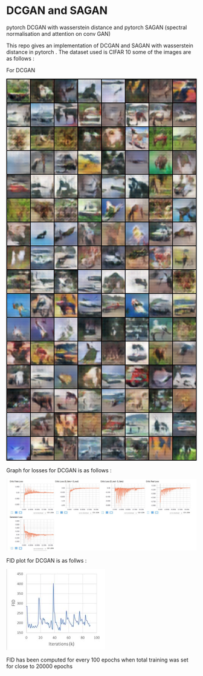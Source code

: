 # DCGAN and SAGAN
pytorch DCGAN with wasserstein distance and pytorch SAGAN (spectral normalisation and attention on conv GAN)

This repo gives an implementation of DCGAN and SAGAN with wasserstein distance in pytorch . The dataset used is CIFAR 10 some of the images are as follows :

For DCGAN

![Generated_Images](https://github.com/rsn870/DCGAN/blob/master/images/DCGAN/fake_samples.png?raw=true)

Graph for losses for DCGAN  is as follows :

![Wasserstein_Losses ](https://github.com/rsn870/DCGAN/blob/master/images/DCGAN/wasserstein.JPG?raw=true)

FID plot for DCGAN is as follws :

![FID for DCGAN](https://github.com/rsn870/DCGAN/blob/master/images/DCGAN/FID.JPG?raw=true)

FID has been computed for every 100 epochs when total training was set for close to 20000 epochs


